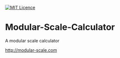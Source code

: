 [![MIT Licence](https://badges.frapsoft.com/os/mit/mit.svg?v=103)](https://opensource.org/licenses/mit-license.php)

Modular-Scale-Calculator
==============================

A modular scale calculator

http://modular-scale.com
